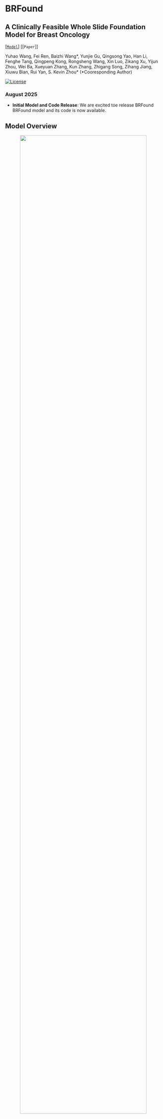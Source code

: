 # BRFound

## A Clinically Feasible Whole Slide Foundation Model for Breast Oncology

[[`Model`](https://huggingface.co/Microgle/BRFound)] [[`Paper`]] 

Yuhao Wang, Fei Ren, Baizhi Wang*, Yunjie Gu, Qingsong Yao, Han Li, Fenghe Tang, Qingpeng Kong, Rongsheng Wang, Xin Luo, Zikang Xu, Yijun Zhou, Wei Ba, Xueyuan Zhang, Kun Zhang, Zhigang Song, Zihang Jiang, Xiuwu Bian, Rui Yan, S. Kevin Zhou* (*Cooresponding Author)

[![License](https://img.shields.io/badge/License-Apache_2.0-blue.svg)](https://opensource.org/licenses/Apache-2.0)


### August 2025
- **Initial Model and Code Release**: We are excited toe release BRFound BRFound model and its code is now available. 
## Model Overview

<p align="center">
    <img src="images/Model_Overview.jpg" width="90%"> <br>

  *Overview of BRFound model architecture*

</p>

## Install


1. Download our repository and open the BRFound
```
git clone https://github.com/wyh196646/BRFound
cd BRFound
```

2. Install BRFound and its dependencies

```Shell
conda env create -f environment.yaml
conda activate BRFound
pip install -e .
```

## Model Download

The BRFound models can be accessed from [HuggingFace Hub](https://huggingface.co/Microgle/BRFound).


## Inference with BRFound
During the model development process, we extensively referenced the open-source slide-level foundational model Gigapath. As a result, our data preprocessing steps are largely consistent with those of Gigapath. For more details, please refer to the [Gigapath](https://github.com/prov-gigapath/prov-gigapath.git) repository.


### Whole Slide Image Preprocessing

### Runing Inference with the Patch Encoder of BRFound
```
import torch
from easydict import EasyDict
from torchvision import transforms
from PIL import Image
import sys
import os
from src import build_model_from_cfg
from src.vision_transformer import vit_base
from src.utils import load_pretrained_weights



def get_transform():
    return transforms.Compose([
        transforms.Resize(256, interpolation=transforms.InterpolationMode.BICUBIC),
        transforms.CenterCrop(224),
        transforms.ToTensor(),
        transforms.Normalize(mean=[0.485, 0.456, 0.406], std=[0.229, 0.224, 0.225]),
    ])


def extract_features(image_path, model, device='cuda'):
    transform = get_transform()

    image = Image.open(image_path).convert('RGB')
    image_tensor = transform(image).unsqueeze(0).to(device)

    with torch.no_grad():
        features = model(image_tensor)

    return features.cpu().numpy()

def build_model_for_eval(config, pretrained_weights):
    model, _ = build_model_from_cfg(config, only_teacher=True)
    load_pretrained_weights(model, pretrained_weights, "teacher")
    model.eval()
    model.cuda()
    return model

if __name__ == "__main__":
    
    config = EasyDict({
        'student': EasyDict({
            'arch': 'vit_base', 
            'patch_size': 16, 
            'drop_path_rate': 0.3,  
            'layerscale': 1.0e-05,  
            'drop_path_uniform': True,  
            'pretrained_weights': '',  
            'ffn_layer': 'mlp',  
            'block_chunks': 4,  
            'qkv_bias': True,  
            'proj_bias': True,  
            'ffn_bias': True,  
            'num_register_tokens': 0,  
            'interpolate_antialias': False,  
            'interpolate_offset': 0.1  
        }),
        'crops': EasyDict({
            'global_crops_size': 224,
        })    
    })
        
    weights_path = './weights/patch_encoder.pth'
    image_path = './images/patch_1.png'

    device = 'cuda' if torch.cuda.is_available() else 'cpu'
    print(f"Using device: {device}")
    
    # Check if files exist
    if not os.path.exists(weights_path):
        print(f"Warning: weights file not found at {weights_path}")
    if not os.path.exists(image_path):
        print(f"Warning: image file not found at {image_path}")
    
    # Only proceed if imports were successful and files exist

    model = build_model_for_eval(config, weights_path)
    features = extract_features(image_path, model, device=device)
    print(f"Extracted features shape: {features.shape}")
```

### Runing Inference with the Slide  Encoder of BRFound

```
import torch
import numpy as np
from sklearn.cluster import KMeans
import h5py
from torch.utils.data import Dataset, DataLoader
from src.slide_transformer import vit_base

# Slide dataset class
class SlideDataset(Dataset):
    def __init__(self, h5_path):
        self.h5_path = h5_path
        self.features, self.coords = self._read_h5(h5_path)

    @staticmethod
    def _read_h5(h5_path):
        with h5py.File(h5_path, 'r') as f:
            features = f['features'][:]
            coords = f['coords'][:]
        return features, coords

    def __len__(self):
        return len(self.features)

    def __getitem__(self, idx):
        return self.features[idx], self.coords[idx]
    
class ClusterSelector:
    def __init__(self, num_clusters=8, selection_ratio=0.25):
        self.num_clusters = num_clusters
        self.selection_ratio = selection_ratio

    def select_patches(self, features, coords):
        kmeans = KMeans(n_clusters=self.num_clusters, random_state=42)
        labels = kmeans.fit_predict(features)

        selected_features = []
        selected_coords = []

        for cluster_id in np.unique(labels):
            cluster_indices = np.where(labels == cluster_id)[0]
            cluster_features = features[cluster_indices]
            cluster_coords = coords[cluster_indices]

            # Select a random seed patch
            seed_idx = np.random.choice(len(cluster_features))
            seed_feature = cluster_features[seed_idx]

            # Calculate distances and select closest 25%
            distances = np.linalg.norm(cluster_features - seed_feature, axis=1)
            num_select = max(1, int(len(cluster_features) * self.selection_ratio))
            nearest_indices = distances.argsort()[:num_select]

            selected_features.append(cluster_features[nearest_indices])
            selected_coords.append(cluster_coords[nearest_indices])
            
        selected_features = np.concatenate(selected_features, axis=0)
        selected_coords = np.concatenate(selected_coords, axis=0)
        return selected_features,selected_coords

# Load pretrained model
def load_model(weights_path, device='cuda'):
    model = vit_base(slide_embedding_size=768,return_all_tokens=False)
    state_dict = torch.load(weights_path, map_location=device,weights_only=False)
    state_dict = {k.replace("module.", "").replace("backbone.", ""): v for k, v in state_dict.items()}
    model.load_state_dict(state_dict, strict=False)
    model.to(device).eval()
    return model

# Extract slide-level features
def extract_slide_features(h5_path, weights_path, device='cuda'):
    dataset = SlideDataset(h5_path)
    features, coords = dataset.features, dataset.coords

    selector = ClusterSelector(num_clusters=8, selection_ratio=0.25)
    # Ensure features and coords are aligned
    assert features.shape[0] == coords.shape[0], f"Features and coords must have same first dimension, got {features.shape[0]} and {coords.shape[0]}"
    selected_features, selected_coords = selector.select_patches(features, coords)

    model = load_model(weights_path, device)
    model.to(device)
    with torch.no_grad():
        selected_features = torch.tensor(selected_features).unsqueeze(0).to(device) 
        selected_coords = torch.tensor(selected_coords).unsqueeze(0).to(device)
        masks = torch.zeros(selected_features.shape[0], 
        selected_features.shape[1], 
        dtype=torch.bool).to(device)
        slide_features = model(torch.tensor(selected_features), torch.tensor(selected_coords), masks).to(device).cpu().numpy()

    return slide_features

# Usage example
if __name__ == "__main__":
    h5_path = './images/sample.h5'
    weights_path = './weights/slide_encoder.pth'

    features = extract_slide_features(h5_path, weights_path)
    print("Extracted slide features shape:", features.shape)

```


## Acknowledgements

We would like to express our gratitude to the authors and developers of the exceptional repositories that this project is built upon: GigaPath, Donov2 and UNI Their contributions have been invaluable to our work.


